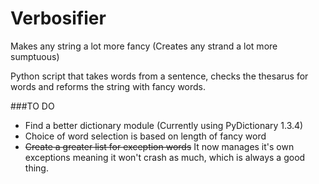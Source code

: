 # Verbosifier
Makes any string a lot more fancy (Creates any strand a lot more sumptuous)

Python script that takes words from a sentence, checks the thesarus for words and reforms the string with fancy words. 

###TO DO
* Find a better dictionary module (Currently using PyDictionary 1.3.4)
* Choice of word selection is based on length of fancy word
* ~~Create a greater list for exception words~~ It now manages it's own exceptions meaning it won't crash as much, which is always a good thing.
